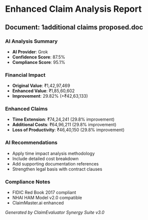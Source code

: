 # Enhanced Claim Analysis Report

## Document: 1additional claims proposed.doc

### AI Analysis Summary
- **AI Provider**: Grok
- **Confidence Score**: 87.5%
- **Compliance Score**: 95.1%

### Financial Impact
- **Original Value**: ₹1,42,97,469
- **Enhanced Value**: ₹1,85,60,602
- **Improvement**: 29.82% (+₹42,63,133)

### Enhanced Claims
- **Time Extension**: ₹74,24,241 (29.8% improvement)
- **Additional Costs**: ₹64,96,211 (29.8% improvement)
- **Loss of Productivity**: ₹46,40,150 (29.8% improvement)

### AI Recommendations
- Apply time impact analysis methodology
- Include detailed cost breakdown
- Add supporting documentation references
- Strengthen legal basis with contract clauses

### Compliance Notes
- FIDIC Red Book 2017 compliant
- NHAI HAM Model v2.0 compatible
- ClaimMaster.ai enhanced

*Generated by ClaimEvaluator Synergy Suite v3.0*
